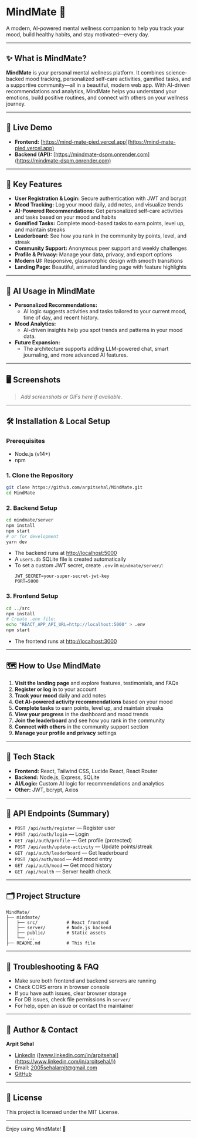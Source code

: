# MindMate 🧠

A modern, AI-powered mental wellness companion to help you track your mood, build healthy habits, and stay motivated—every day.

---

## ✨ What is MindMate?

**MindMate** is your personal mental wellness platform. It combines science-backed mood tracking, personalized self-care activities, gamified tasks, and a supportive community—all in a beautiful, modern web app. With AI-driven recommendations and analytics, MindMate helps you understand your emotions, build positive routines, and connect with others on your wellness journey.

---

## 🚀 Live Demo

- **Frontend:** [https://mind-mate-pied.vercel.app](https://mind-mate-pied.vercel.app)
- **Backend (API):** [https://mindmate-dspm.onrender.com](https://mindmate-dspm.onrender.com)

---

## 🧩 Key Features

- **User Registration & Login:** Secure authentication with JWT and bcrypt
- **Mood Tracking:** Log your mood daily, add notes, and visualize trends
- **AI-Powered Recommendations:** Get personalized self-care activities and tasks based on your mood and habits
- **Gamified Tasks:** Complete mood-based tasks to earn points, level up, and maintain streaks
- **Leaderboard:** See how you rank in the community by points, level, and streak
- **Community Support:** Anonymous peer support and weekly challenges
- **Profile & Privacy:** Manage your data, privacy, and export options
- **Modern UI:** Responsive, glassmorphic design with smooth transitions
- **Landing Page:** Beautiful, animated landing page with feature highlights

---

## 🤖 AI Usage in MindMate

- **Personalized Recommendations:**
  - AI logic suggests activities and tasks tailored to your current mood, time of day, and recent history.
- **Mood Analytics:**
  - AI-driven insights help you spot trends and patterns in your mood data.
- **Future Expansion:**
  - The architecture supports adding LLM-powered chat, smart journaling, and more advanced AI features.

---

## 🖥️ Screenshots

> _Add screenshots or GIFs here if available._

---

## 🛠️ Installation & Local Setup

### Prerequisites
- Node.js (v14+)
- npm

### 1. Clone the Repository
```sh
git clone https://github.com/arpitsehal/MindMate.git
cd MindMate
```

### 2. Backend Setup
```sh
cd mindmate/server
npm install
npm start
# or for development
yarn dev
```
- The backend runs at [http://localhost:5000](http://localhost:5000)
- A `users.db` SQLite file is created automatically
- To set a custom JWT secret, create `.env` in `mindmate/server/`:
  ```env
  JWT_SECRET=your-super-secret-jwt-key
  PORT=5000
  ```

### 3. Frontend Setup
```sh
cd ../src
npm install
# Create .env file:
echo "REACT_APP_API_URL=http://localhost:5000" > .env
npm start
```
- The frontend runs at [http://localhost:3000](http://localhost:3000)

---

## 🗺️ How to Use MindMate

1. **Visit the landing page** and explore features, testimonials, and FAQs
2. **Register or log in** to your account
3. **Track your mood** daily and add notes
4. **Get AI-powered activity recommendations** based on your mood
5. **Complete tasks** to earn points, level up, and maintain streaks
6. **View your progress** in the dashboard and mood trends
7. **Join the leaderboard** and see how you rank in the community
8. **Connect with others** in the community support section
9. **Manage your profile and privacy** settings

---

## 🧠 Tech Stack
- **Frontend:** React, Tailwind CSS, Lucide React, React Router
- **Backend:** Node.js, Express, SQLite
- **AI/Logic:** Custom AI logic for recommendations and analytics
- **Other:** JWT, bcrypt, Axios

---

## 🔗 API Endpoints (Summary)

- `POST /api/auth/register` — Register user
- `POST /api/auth/login` — Login
- `GET /api/auth/profile` — Get profile (protected)
- `POST /api/auth/update-activity` — Update points/streak
- `GET /api/auth/leaderboard` — Get leaderboard
- `POST /api/auth/mood` — Add mood entry
- `GET /api/auth/mood` — Get mood history
- `GET /api/health` — Server health check

---

## 🗂️ Project Structure
```
MindMate/
├── mindmate/
│   ├── src/           # React frontend
│   ├── server/        # Node.js backend
│   ├── public/        # Static assets
│   └── ...
├── README.md          # This file
```

---

## 🧩 Troubleshooting & FAQ
- Make sure both frontend and backend servers are running
- Check CORS errors in browser console
- If you have auth issues, clear browser storage
- For DB issues, check file permissions in `server/`
- For help, open an issue or contact the maintainer

---

## 👤 Author & Contact

**Arpit Sehal**  
- [LinkedIn](https://www.linkedin.com/in/arpitsehal/) ([www.linkedin.com/in/arpitsehal](https://www.linkedin.com/in/arpitsehal/))  
- Email: [2005sehalarpit@gmail.com](mailto:2005sehalarpit@gmail.com)  
- [GitHub](https://github.com/arpitsehal)

---

## 📄 License

This project is licensed under the MIT License.

---

Enjoy using MindMate! 💙 
